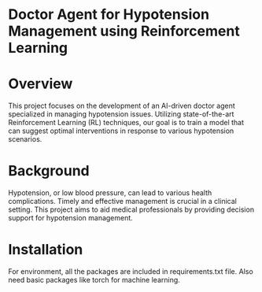 # Doctor Agent for Hypotension Management using Reinforcement Learning
# Overview
This project focuses on the development of an AI-driven doctor agent specialized in managing hypotension issues. Utilizing state-of-the-art Reinforcement Learning (RL) techniques, our goal is to train a model that can suggest optimal interventions in response to various hypotension scenarios.

# Background
Hypotension, or low blood pressure, can lead to various health complications. Timely and effective management is crucial in a clinical setting. This project aims to aid medical professionals by providing decision support for hypotension management.

# Installation

For environment, all the packages are included in requirements.txt file. Also need basic packages like torch for machine learning.
